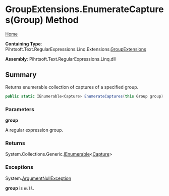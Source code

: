 # GroupExtensions\.EnumerateCaptures\(Group\) Method

[Home](../../../../../../../README.md)

**Containing Type**: Pihrtsoft\.Text\.RegularExpressions\.Linq\.Extensions\.[GroupExtensions](../README.md)

**Assembly**: Pihrtsoft\.Text\.RegularExpressions\.Linq\.dll

## Summary

Returns enumerable collection of captures of a specified group\.

```csharp
public static IEnumerable<Capture> EnumerateCaptures(this Group group)
```

### Parameters

**group**

A regular expression group\.

### Returns

System\.Collections\.Generic\.[IEnumerable](https://docs.microsoft.com/en-us/dotnet/api/system.collections.generic.ienumerable-1)\<[Capture](https://docs.microsoft.com/en-us/dotnet/api/system.text.regularexpressions.capture)>

### Exceptions

System\.[ArgumentNullException](https://docs.microsoft.com/en-us/dotnet/api/system.argumentnullexception)

**group** is `null`\.

